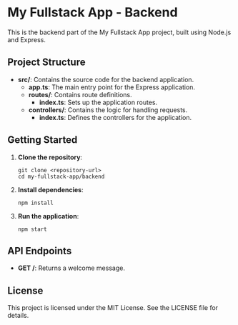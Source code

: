 # My Fullstack App - Backend

This is the backend part of the My Fullstack App project, built using Node.js and Express.

## Project Structure

- **src/**: Contains the source code for the backend application.
  - **app.ts**: The main entry point for the Express application.
  - **routes/**: Contains route definitions.
    - **index.ts**: Sets up the application routes.
  - **controllers/**: Contains the logic for handling requests.
    - **index.ts**: Defines the controllers for the application.

## Getting Started

1. **Clone the repository**:
   ```
   git clone <repository-url>
   cd my-fullstack-app/backend
   ```

2. **Install dependencies**:
   ```
   npm install
   ```

3. **Run the application**:
   ```
   npm start
   ```

## API Endpoints

- **GET /**: Returns a welcome message.

## License

This project is licensed under the MIT License. See the LICENSE file for details.